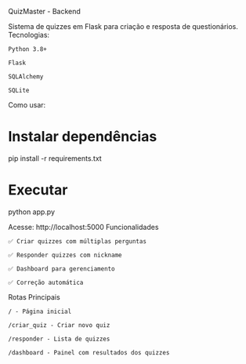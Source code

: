 QuizMaster - Backend

Sistema de quizzes em Flask para criação e resposta de questionários.
Tecnologias:

    Python 3.8+

    Flask

    SQLAlchemy

    SQLite

 Como usar:

# Instalar dependências
pip install -r requirements.txt
# Executar
python app.py

Acesse: http://localhost:5000
Funcionalidades

    ✅ Criar quizzes com múltiplas perguntas

    ✅ Responder quizzes com nickname

    ✅ Dashboard para gerenciamento

    ✅ Correção automática

Rotas Principais

    / - Página inicial

    /criar_quiz - Criar novo quiz

    /responder - Lista de quizzes

    /dashboard - Painel com resultados dos quizzes
